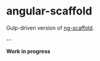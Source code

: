 # angular-scaffold

Gulp-driven version of [ng-scaffold](https://github.com/nosch/ng-scaffold).

--

**Work in progress**
